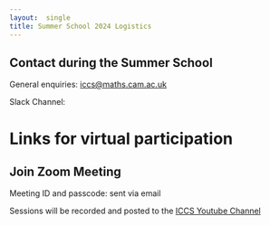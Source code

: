 ```yaml
---
layout:  single
title: Summer School 2024 Logistics
---
```


## Contact during the Summer School

General enquiries: iccs@maths.cam.ac.uk

Slack Channel: 

# Links for virtual participation

## Join Zoom Meeting
Meeting ID and passcode: sent via email

Sessions will be recorded and posted to the [ICCS Youtube Channel](https://www.youtube.com/@instituteofcomputingforcli3982)
